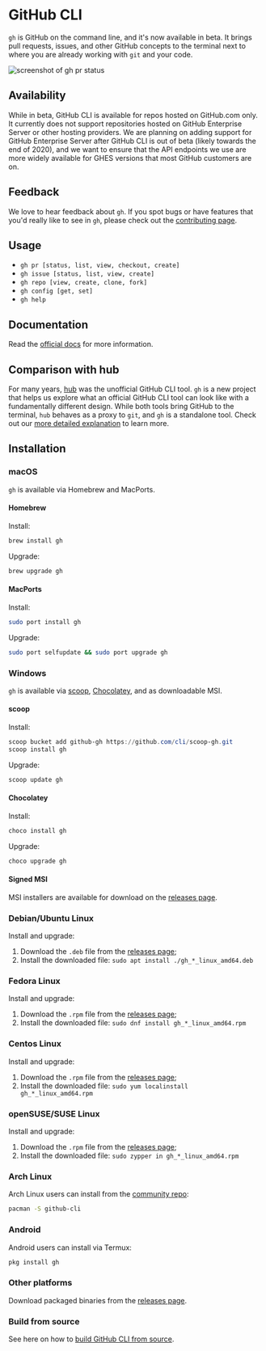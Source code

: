 # GitHub CLI

`gh` is GitHub on the command line, and it's now available in beta. It brings pull requests, issues, and other GitHub concepts to
the terminal next to where you are already working with `git` and your code.

![screenshot of gh pr status](https://user-images.githubusercontent.com/98482/84171218-327e7a80-aa40-11ea-8cd1-5177fc2d0e72.png)

## Availability

While in beta, GitHub CLI is available for repos hosted on GitHub.com only. It currently does not support repositories hosted on GitHub Enterprise Server or other hosting providers. We are planning on adding support for GitHub Enterprise Server after GitHub CLI is out of beta (likely towards the end of 2020), and we want to ensure that the API endpoints we use are more widely available for GHES versions that most GitHub customers are on.

## Feedback

We love to hear feedback about `gh`. If you spot bugs or have features that you'd really like to see in `gh`, please check out the [contributing page][].

## Usage

- `gh pr [status, list, view, checkout, create]`
- `gh issue [status, list, view, create]`
- `gh repo [view, create, clone, fork]`
- `gh config [get, set]`
- `gh help`

## Documentation

Read the [official docs](https://cli.github.com/manual/) for more information.

## Comparison with hub

For many years, [hub][] was the unofficial GitHub CLI tool. `gh` is a new project that helps us explore
what an official GitHub CLI tool can look like with a fundamentally different design. While both
tools bring GitHub to the terminal, `hub` behaves as a proxy to `git`, and `gh` is a standalone
tool. Check out our [more detailed explanation](/docs/gh-vs-hub.md) to learn more.


<!-- this anchor is linked to from elsewhere, so avoid renaming it -->
## Installation

### macOS

`gh` is available via Homebrew and MacPorts.

#### Homebrew

Install:

```bash
brew install gh
```

Upgrade:

```bash
brew upgrade gh
```

#### MacPorts

Install:

```bash
sudo port install gh
```

Upgrade:

```bash
sudo port selfupdate && sudo port upgrade gh
```

### Windows

`gh` is available via [scoop][], [Chocolatey][], and as downloadable MSI.

#### scoop

Install:

```powershell
scoop bucket add github-gh https://github.com/cli/scoop-gh.git
scoop install gh
```

Upgrade:

```powershell
scoop update gh
```

#### Chocolatey

Install:

```powershell
choco install gh
```

Upgrade:

```powershell
choco upgrade gh
```

#### Signed MSI

MSI installers are available for download on the [releases page][].

### Debian/Ubuntu Linux

Install and upgrade:

1. Download the `.deb` file from the [releases page][];
2. Install the downloaded file: `sudo apt install ./gh_*_linux_amd64.deb`

### Fedora Linux

Install and upgrade:

1. Download the `.rpm` file from the [releases page][];
2. Install the downloaded file: `sudo dnf install gh_*_linux_amd64.rpm`

### Centos Linux

Install and upgrade:

1. Download the `.rpm` file from the [releases page][];
2. Install the downloaded file: `sudo yum localinstall gh_*_linux_amd64.rpm`

### openSUSE/SUSE Linux

Install and upgrade:

1. Download the `.rpm` file from the [releases page][];
2. Install the downloaded file: `sudo zypper in gh_*_linux_amd64.rpm`

### Arch Linux

Arch Linux users can install from the [community repo](https://www.archlinux.org/packages/community/x86_64/github-cli/):

```bash
pacman -S github-cli
```

### Android

Android users can install via Termux:

```bash
pkg install gh
```

### Other platforms

Download packaged binaries from the [releases page][].

### Build from source

See here on how to [build GitHub CLI from source](/docs/source.md).

[docs]: https://cli.github.com/manual
[scoop]: https://scoop.sh
[Chocolatey]: https://chocolatey.org
[releases page]: https://github.com/cli/cli/releases/latest
[hub]: https://github.com/github/hub
[contributing page]: https://github.com/cli/cli/blob/trunk/.github/CONTRIBUTING.md
